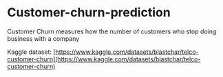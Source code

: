 # Customer-churn-prediction
Customer Churn measures how the number of customers who stop doing business with a company

Kaggle dataset: [https://www.kaggle.com/datasets/blastchar/telco-customer-churn](https://www.kaggle.com/datasets/blastchar/telco-customer-churn)

